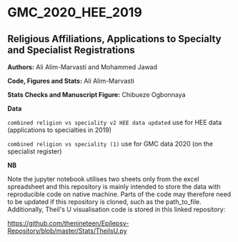 # GMC_2020_HEE_2019
## Religious Affiliations, Applications to Specialty and Specialist Registrations

**Authors:**
Ali Alim-Marvasti and Mohammed Jawad 

**Code, Figures and Stats:**
Ali Alim-Marvasti

**Stats Checks and Manuscript Figure:**
Chibueze Ogbonnaya

**Data**

`combined religion vs speciality v2 HEE data updated` use for HEE data (applications to specialties in 2019)

`combined religion vs speciality (1)` use for GMC data 2020 (on the specialist register)

**NB**

Note the jupyter notebook utilises two sheets only from the excel spreadsheet and this repository is mainly intended to store the data with reproducible code on native machine. Parts of the code may therefore need to be updated if this repository is cloned, such as the path_to_file. Additionally, Theil's U visualisation code is stored in this linked repository:


https://github.com/thenineteen/Epilepsy-Repository/blob/master/Stats/TheilsU.py


